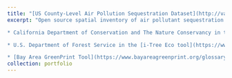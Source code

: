 ```yaml
---
title: "[US County-Level Air Pollution Sequestration Dataset](http://varshg.com/county/County.html)"
excerpt: "Open source spatial inventory of air pollutant sequestration by grassland and shrubland vegetation in the US. The dataset was developed using the [daily leaf area index of vegetation classes](https://daac.ornl.gov/cgi-bin/dsviewer.pl?ds_id=1210), the National Land Cover dataset and the [i-Tree Eco model](http://www.itreetools.org/). This open-source data is currently used by 

* California Department of Conservation and The Nature Conservancy in the [TerraCount tool](https://maps.conservation.ca.gov/terracount/) for land use planning. 

* U.S. Department of Forest Service in the [i-Tree Eco tool](https://www.itreetools.org/support/resources-overview/i-tree-methods-and-files/i-tree-eco-resources)

* [Bay Area GreenPrint Tool](https://www.bayareagreenprint.org/glossary/)"
collection: portfolio
---
```



